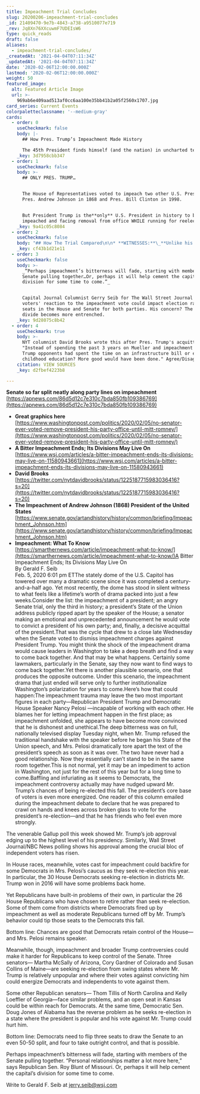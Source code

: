 ```yaml
---
title: Impeachment Trial Concludes
slug: 20200206-impeachment-trial-concludes
_id: 21409470-9e7b-4843-a738-a9510077e719
_rev: Jq8Xn76XXcuwmF7UDEIsW6
type: quick_reads
draft: false
aliases:
  - impeachment-trial-concludes/
_createdAt: '2021-04-04T07:11:34Z'
_updatedAt: '2021-04-04T07:11:34Z'
date: '2020-02-06T12:00:00.000Z'
lastmod: '2020-02-06T12:00:00.000Z'
weight: 50
featured_image:
  alt: Featured Article Image
  url: >-
    969ab6e409aad513af0cc6aa100e35bb41b2a05f2560x1707.jpg
card_series: Current Events
colorpaletteclassname: '--medium-gray'
cards:
  - order: 0
    useCheckmark: false
    body: |-
      ## How Pres. Trump’s Impeachment Made History

      The 45th President finds himself (and the nation) in uncharted territory.
    _key: 3d7958cbb347
  - order: 1
    useCheckmark: false
    body: >-
      ## ONLY PRES. TRUMP…


      The House of Representatives voted to impeach two other U.S. Presidents:
      Pres. Andrew Johnson in 1868 and Pres. Bill Clinton in 1998.


      But President Trump is the**only** U.S. President in history to be
      impeached and facing removal from office WHILE running for reelection.
    _key: 9a41c05c8084
  - order: 2
    useCheckmark: false
    body: "## How The Trial Compared\n\n* **WITNESSES:**\_**Unlike his predecessors**, the Senate voted not to hear from witnesses during Pres. Trump’s trial.\n* **OUTCOME:** Like his predecessors, Pres. Trump was acquitted. But, unlike his predecessors,**a member of his own party voted to convict him: Sen. Mitt Romney (R-UT).**\n* **ALSO:** First time**no one from** the opposing party voted with the President."
    _key: cf43b1d21e11
  - order: 3
    useCheckmark: false
    body: >-
      _“Perhaps impeachment’s bitterness will fade, starting with members of the
      Senate pulling together…Or, perhaps it will help cement the capital’s
      division for some time to come.”_


      Capital Journal Columnist Gerry Seib for The Wall Street Journal who says
      voters' reaction to the impeachment vote could impact election races for
      seats in the House and Senate for both parties. His concern? The parties'
      divide becomes more entrenched.
    _key: 9d28075c8b42
  - order: 4
    useCheckmark: true
    body: >-
      NYT columnist David Brooks wrote this after Pres. Trump's acquittal:
      "Instead of spending the past 3 years on Mueller and impeachment suppose
      Trump opponents had spent the time on an infrastructure bill or early
      childhood education? More good would have been done." Agree/Disagree?
    citation: VIEW SOURCES
    _key: d2fbef4223b8

---
```

**Senate so far split neatly along party lines on impeachment**  
[https://apnews.com/86d5d12c7e310c7bda850fb109386769](https://apnews.com/86d5d12c7e310c7bda850fb109386769)

* **Great graphics here**  
[https://www.washingtonpost.com/politics/2020/02/05/no-senator-ever-voted-remove-president-his-party-office-until-mitt-romney/](https://www.washingtonpost.com/politics/2020/02/05/no-senator-ever-voted-remove-president-his-party-office-until-mitt-romney/)
* **A Bitter Impeachment Ends; Its Divisions May Live On**  
[https://www.wsj.com/articles/a-bitter-impeachment-ends-its-divisions-may-live-on-11580943661](https://www.wsj.com/articles/a-bitter-impeachment-ends-its-divisions-may-live-on-11580943661)
* **David Brooks**  
[https://twitter.com/nytdavidbrooks/status/1225187715983036416?s=20](https://twitter.com/nytdavidbrooks/status/1225187715983036416?s=20)
* **The Impeachment of Andrew Johnson (1868) President of the United States**  
[https://www.senate.gov/artandhistory/history/common/briefing/Impeachment_Johnson.htm](https://www.senate.gov/artandhistory/history/common/briefing/Impeachment_Johnson.htm)
* **Impeachment: What To Know**  
[https://smarthernews.com/article/impeachment-what-to-know/](https://smarthernews.com/article/impeachment-what-to-know/)A Bitter Impeachment Ends; Its Divisions May Live On  
By Gerald F. Seib  
Feb. 5, 2020 6:01 pm ETThe stately dome of the U.S. Capitol has towered over many a dramatic scene since it was completed a century-and-a-half ago. Yet most recently, the dome has stood in silent witness to what feels like a lifetime’s worth of drama packed into just a few weeks.Consider the list: the impeachment of a president; an angry Senate trial, only the third in history; a president’s State of the Union address publicly ripped apart by the speaker of the House; a senator making an emotional and unprecedented announcement he would vote to convict a president of his own party; and, finally, a decisive acquittal of the president.That was the cycle that drew to a close late Wednesday when the Senate voted to dismiss impeachment charges against President Trump. You might think the shock of the impeachment drama would cause leaders in Washington to take a deep breath and find a way to come back together. And that may be what happens. Certainly some lawmakers, particularly in the Senate, say they now want to find ways to come back together.Yet there is another plausible scenario, one that produces the opposite outcome. Under this scenario, the impeachment drama that just ended will serve only to further institutionalize Washington’s polarization for years to come.Here’s how that could happen:The impeachment trauma may leave the two most important figures in each party—Republican President Trump and Democratic House Speaker Nancy Pelosi —incapable of working with each other. He blames her for letting impeachment happen in the first place; as impeachment unfolded, she appears to have become more convinced that he is dishonest and unethical.The deep bitterness was on full, nationally televised display Tuesday night, when Mr. Trump refused the traditional handshake with the speaker before he began his State of the Union speech, and Mrs. Pelosi dramatically tore apart the text of the president’s speech as soon as it was over. The two have never had a good relationship. Now they essentially can’t stand to be in the same room together.This is not normal, yet it may be an impediment to action in Washington, not just for the rest of this year but for a long time to come.Baffling and infuriating as it seems to Democrats, the impeachment controversy actually may have nudged upward Mr. Trump’s chances of being re-elected this fall. The president’s core base of voters is even more energized. One reader of this column emailed during the impeachment debate to declare that he was prepared to crawl on hands and knees across broken glass to vote for the president’s re-election—and that he has friends who feel even more strongly.



The venerable Gallup poll this week showed Mr. Trump’s job approval edging up to the highest level of his presidency. Similarly, Wall Street Journal/NBC News polling shows his approval among the crucial bloc of independent voters has risen.

In House races, meanwhile, votes cast for impeachment could backfire for some Democrats in Mrs. Pelosi’s caucus as they seek re-election this year. In particular, the 30 House Democrats seeking re-election in districts Mr. Trump won in 2016 will have some problems back home.

Yet Republicans have built-in problems of their own, in particular the 26 House Republicans who have chosen to retire rather than seek re-election. Some of them come from districts where Democrats fired up by impeachment as well as moderate Republicans turned off by Mr. Trump’s behavior could tip those seats to the Democrats this fall.

Bottom line: Chances are good that Democrats retain control of the House—and Mrs. Pelosi remains speaker.

Meanwhile, though, impeachment and broader Trump controversies could make it harder for Republicans to keep control of the Senate. Three senators— Martha McSally of Arizona, Cory Gardner of Colorado and Susan Collins of Maine—are seeking re-election from swing states where Mr. Trump is relatively unpopular and where their votes against convicting him could energize Democrats and independents to vote against them.

Some other Republican senators— Thom Tillis of North Carolina and Kelly Loeffler of Georgia—face similar problems, and an open seat in Kansas could be within reach for Democrats. At the same time, Democratic Sen. Doug Jones of Alabama has the reverse problem as he seeks re-election in a state where the president is popular and his vote against Mr. Trump could hurt him.

Bottom line: Democrats need to flip three seats to draw the Senate to an even 50-50 split, and four to take outright control, and that is possible.

Perhaps impeachment’s bitterness will fade, starting with members of the Senate pulling together. “Personal relationships matter a lot more here,” says Republican Sen. Roy Blunt of Missouri. Or, perhaps it will help cement the capital’s division for some time to come.

Write to Gerald F. Seib at jerry.seib@wsj.com